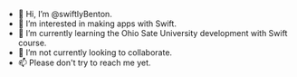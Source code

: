 - 👋 Hi, I’m @swiftlyBenton.
- 👀 I’m interested in making apps with Swift.
- 🌱 I’m currently learning the Ohio Sate University development with Swift course.
- 💞️ I’m not currently looking to collaborate.
- 📫 Please don't try to reach me yet.
